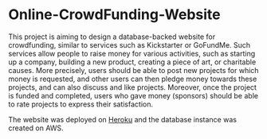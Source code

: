# Online-CrowdFunding-Website
   This project is aiming to design a database-backed website for crowdfunding, similar to services such as Kickstarter or GoFundMe. Such services allow people to raise money for various activities, such as starting up a company, building a new product, creating a piece of art, or charitable causes. 
  More precisely, users should be able to post new projects for which money is requested, and other users can then pledge money towards these projects, and can also discuss and like projects. Moreover, once the project is funded and completed, users who gave money (sponsors) should be able to rate projects to express their satisfaction.

The website was deployed on [Heroku](https://vast-gorge-84703.herokuapp.com/) and the database instance was created on AWS.
